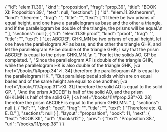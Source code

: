 {
  "id": "elem.11.39",
  "kind": "proposition",
  "frag": "prop.39",
  "title": "BOOK XI: Proposition 39.",
  "text": null,
  "sections": [
    {
      "id": "elem.11.39.theorem",
      "kind": "theorem",
      "frag": "",
      "title": "",
      "text": [
        "If there be two prisms of equal height, and one have a parallelogram as base and the other a triangle, and if the parallelogram be double of the triangle, the prisms will be equal.\n      "
      ],
      "sections": null
    },
    {
      "id": "elem.11.39.proof",
      "kind": "proof",
      "frag": "",
      "title": "",
      "text": [
        "Let ABCDEF, GHKLMN be two prisms of equal height, let one have the parallelogram AF as base, and the other the triangle GHK, and let the parallelogram AF be double of the triangle GHK; I say that the prism ABCDEF is equal to the prism GHKLMN. \n      ",
        "For let the solids AO, GP be completed. ",
        "Since the parallelogram AF is double of the triangle GHK, while the parallelogram HK is also double of the triangle GHK, [<a href=\"/books/1/#prop.34\">I. 34</a>] therefore the parallelogram AF is equal to the parallelogram HK. ",
        "But parallelepipedal solids which are on equal bases and of the same height are equal to one another; [<a href=\"/books/11/#prop.31\">XI. 31</a>] therefore the solid AO is equal to the solid GP. ",
        "And the prism ABCDEF is half of the solid AO, and the prism GHKLMN is half of the solid GP; [<a href=\"/books/11/#prop.28\">XI. 28</a>] therefore the prism ABCDEF is equal to the prism GHKLMN. "
      ],
      "sections": null
    },
    {
      "id": "",
      "kind": "qed",
      "frag": "",
      "title": "",
      "text": [
        "Therefore etc. Q. E. D."
      ],
      "sections": null
    }
  ],
  "layout": "proposition",
  "book": 11,
  "next": {
    "text": "BOOK XII",
    "url": "/books/12"
  },
  "prev": {
    "text": "Proposition 38.",
    "url": "/books/11/prop.38"
  }
}

